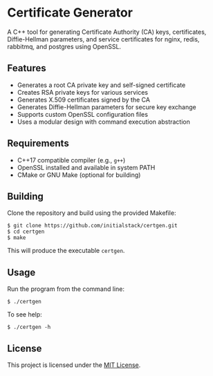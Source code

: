 # Certificate Generator

A C++ tool for generating Certificate Authority (CA) keys, certificates, Diffie-Hellman parameters, and service certificates for nginx, redis, rabbitmq, and postgres using OpenSSL.

## Features

- Generates a root CA private key and self-signed certificate
- Creates RSA private keys for various services
- Generates X.509 certificates signed by the CA
- Generates Diffie-Hellman parameters for secure key exchange
- Supports custom OpenSSL configuration files
- Uses a modular design with command execution abstraction

## Requirements

- C++17 compatible compiler (e.g., `g++`)
- OpenSSL installed and available in system PATH
- CMake or GNU Make (optional for building)

## Building

Clone the repository and build using the provided Makefile:

```
$ git clone https://github.com/initialstack/certgen.git
$ cd certgen
$ make
```


This will produce the executable `certgen`.

## Usage

Run the program from the command line:

```
$ ./certgen
```

To see help:

```
$ ./certgen -h
```

## License

This project is licensed under the [MIT License](https://opensource.org/licenses/MIT).
